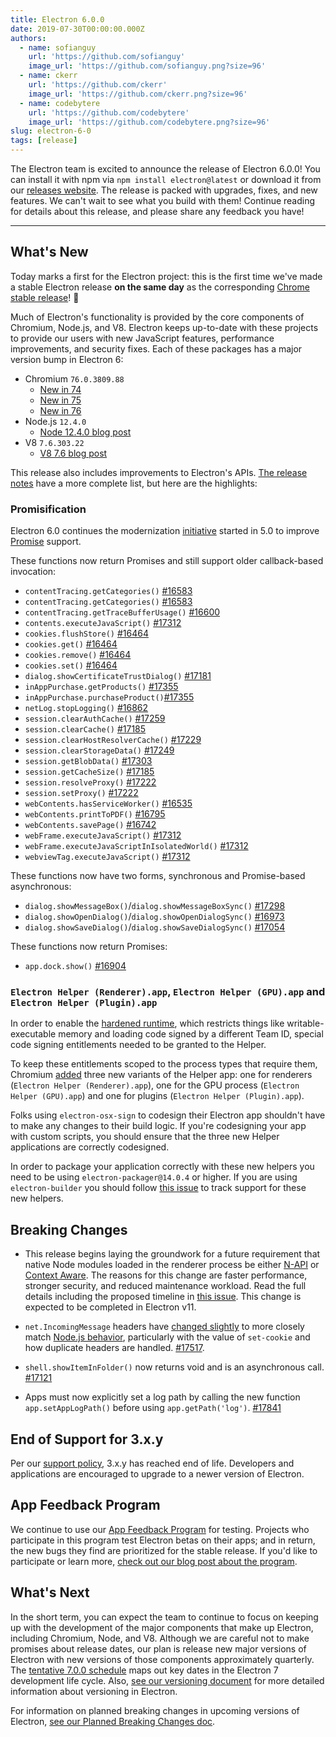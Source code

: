 ```yaml
---
title: Electron 6.0.0
date: 2019-07-30T00:00:00.000Z
authors:
  - name: sofianguy
    url: 'https://github.com/sofianguy'
    image_url: 'https://github.com/sofianguy.png?size=96'
  - name: ckerr
    url: 'https://github.com/ckerr'
    image_url: 'https://github.com/ckerr.png?size=96'
  - name: codebytere
    url: 'https://github.com/codebytere'
    image_url: 'https://github.com/codebytere.png?size=96'
slug: electron-6-0
tags: [release]
---
```


The Electron team is excited to announce the release of Electron 6.0.0! You can install it with npm via `npm install electron@latest` or download it from our [releases website](https://electronjs.org/releases/stable). The release is packed with upgrades, fixes, and new features. We can't wait to see what you build with them! Continue reading for details about this release, and please share any feedback you have!

<!-- truncate -->

---

## What's New

Today marks a first for the Electron project: this is the first time we've made a stable Electron release **on the same day** as the corresponding [Chrome stable release](https://www.chromestatus.com/features/schedule)! 🎉

Much of Electron's functionality is provided by the core components of Chromium, Node.js, and V8. Electron keeps up-to-date with these projects to provide our users with new JavaScript features, performance improvements, and security fixes. Each of these packages has a major version bump in Electron 6:

- Chromium `76.0.3809.88`
  - [New in 74](https://developers.google.com/web/updates/2019/04/nic74)
  - [New in 75](https://developers.google.com/web/updates/2019/06/nic75)
  - [New in 76](https://developers.google.com/web/updates/2019/07/nic76)
- Node.js `12.4.0`
  - [Node 12.4.0 blog post](https://nodejs.org/en/blog/release/v12.4.0/)
- V8 `7.6.303.22`
  - [V8 7.6 blog post](https://v8.dev/blog/v8-release-76)

This release also includes improvements to Electron's APIs. [The release notes](https://github.com/electron/electron/releases/tag/v6.0.0) have a more complete list, but here are the highlights:

### Promisification

Electron 6.0 continues the modernization [initiative](https://github.com/electron/electron/blob/master/docs/api/modernization/promisification.md) started in 5.0 to improve [Promise](https://developer.mozilla.org/en-US/docs/Web/JavaScript/Guide/Using_promises) support.

These functions now return Promises and still support older callback-based invocation:

- `contentTracing.getCategories()` [#16583](https://github.com/electron/electron/pull/16583)
- `contentTracing.getCategories()` [#16583](https://github.com/electron/electron/pull/16583)
- `contentTracing.getTraceBufferUsage()` [#16600](https://github.com/electron/electron/pull/16600)
- `contents.executeJavaScript()` [#17312](https://github.com/electron/electron/pull/17312)
- `cookies.flushStore()` [#16464](https://github.com/electron/electron/pull/16464)
- `cookies.get()` [#16464](https://github.com/electron/electron/pull/16464)
- `cookies.remove()` [#16464](https://github.com/electron/electron/pull/16464)
- `cookies.set()` [#16464](https://github.com/electron/electron/pull/16464)
- `dialog.showCertificateTrustDialog()` [#17181](https://github.com/electron/electron/pull/17181)
- `inAppPurchase.getProducts()` [#17355](https://github.com/electron/electron/pull/17355)
- `inAppPurchase.purchaseProduct()`[#17355](https://github.com/electron/electron/pull/17355)
- `netLog.stopLogging()` [#16862](https://github.com/electron/electron/pull/16862)
- `session.clearAuthCache()` [#17259](https://github.com/electron/electron/pull/17259)
- `session.clearCache()` [#17185](https://github.com/electron/electron/pull/17185)
- `session.clearHostResolverCache()` [#17229](https://github.com/electron/electron/pull/17229)
- `session.clearStorageData()` [#17249](https://github.com/electron/electron/pull/17249)
- `session.getBlobData()` [#17303](https://github.com/electron/electron/pull/17303)
- `session.getCacheSize()` [#17185](https://github.com/electron/electron/pull/17185)
- `session.resolveProxy()` [#17222](https://github.com/electron/electron/pull/17222)
- `session.setProxy()` [#17222](https://github.com/electron/electron/pull/17222)
- `webContents.hasServiceWorker()` [#16535](https://github.com/electron/electron/pull/16535)
- `webContents.printToPDF()` [#16795](https://github.com/electron/electron/pull/16795)
- `webContents.savePage()` [#16742](https://github.com/electron/electron/pull/16742)
- `webFrame.executeJavaScript()` [#17312](https://github.com/electron/electron/pull/17312)
- `webFrame.executeJavaScriptInIsolatedWorld()` [#17312](https://github.com/electron/electron/pull/17312)
- `webviewTag.executeJavaScript()` [#17312](https://github.com/electron/electron/pull/17312)

These functions now have two forms, synchronous and Promise-based asynchronous:

- `dialog.showMessageBox()`/`dialog.showMessageBoxSync()` [#17298](https://github.com/electron/electron/pull/17298)
- `dialog.showOpenDialog()`/`dialog.showOpenDialogSync()` [#16973](https://github.com/electron/electron/pull/16973)
- `dialog.showSaveDialog()`/`dialog.showSaveDialogSync()` [#17054](https://github.com/electron/electron/pull/17054)

These functions now return Promises:

- `app.dock.show()` [#16904](https://github.com/electron/electron/pull/16904)

### `Electron Helper (Renderer).app`, `Electron Helper (GPU).app` and `Electron Helper (Plugin).app`

In order to enable the [hardened runtime](https://developer.apple.com/documentation/security/hardened_runtime_entitlements?language=objc), which restricts things like
writable-executable memory and loading code signed by a different Team
ID, special code signing entitlements needed to be granted to the Helper.

To keep these entitlements scoped to the process types that require them, Chromium [added](https://chromium-review.googlesource.com/c/chromium/src/+/1627456)
three new variants of the Helper app: one for renderers (`Electron Helper (Renderer).app`), one for the GPU process (`Electron Helper (GPU).app`) and one for plugins (`Electron Helper (Plugin).app`).

Folks using `electron-osx-sign` to codesign their Electron app shouldn't have to make any changes to their build logic.
If you're codesigning your app with custom scripts, you should ensure
that the three new Helper applications are correctly codesigned.

In order to package your application correctly with these new helpers you need to be using `electron-packager@14.0.4` or higher. If you are using `electron-builder` you should follow [this issue](https://github.com/electron-userland/electron-builder/issues/4104) to track support for these new helpers.

## Breaking Changes

- This release begins laying the groundwork for a future requirement that native Node modules loaded in the renderer process be either [N-API](https://nodejs.org/api/n-api.html) or [Context Aware](https://nodejs.org/api/addons.html#addons_context_aware_addons). The reasons for this change are faster performance, stronger security, and reduced maintenance workload. Read the full details including the proposed timeline in [this issue](https://github.com/electron/electron/issues/18397). This change is expected to be completed in Electron v11.

- `net.IncomingMessage` headers have [changed slightly](https://github.com/electron/electron/pull/17517#issue-263752903) to more closely match [Node.js behavior](https://nodejs.org/api/http.html#http_message_headers), particularly with the value of `set-cookie` and how duplicate headers are handled. [#17517](https://github.com/electron/electron/pull/17517).

- `shell.showItemInFolder()` now returns void and is an asynchronous call. [#17121](https://github.com/electron/electron/pull/17121)

- Apps must now explicitly set a log path by calling the new function `app.setAppLogPath()` before using `app.getPath('log')`. [#17841](https://github.com/electron/electron/pull/17841)

## End of Support for 3.x.y

Per our [support policy](https://electronjs.org/docs/tutorial/support#supported-versions), 3.x.y has reached end of life. Developers and applications are encouraged to upgrade to a newer version of Electron.

## App Feedback Program

We continue to use our [App Feedback Program](https://electronjs.org/blog/app-feedback-program) for testing. Projects who participate in this program test Electron betas on their apps; and in return, the new bugs they find are prioritized for the stable release. If you'd like to participate or learn more, [check out our blog post about the program](https://electronjs.org/blog/app-feedback-program).

## What's Next

In the short term, you can expect the team to continue to focus on keeping up with the development of the major components that make up Electron, including Chromium, Node, and V8. Although we are careful not to make promises about release dates, our plan is release new major versions of Electron with new versions of those components approximately quarterly. The [tentative 7.0.0 schedule](https://electronjs.org/docs/tutorial/electron-timelines) maps out key dates in the Electron 7 development life cycle. Also, [see our versioning document](https://electronjs.org/docs/tutorial/electron-versioning) for more detailed information about versioning in Electron.

For information on planned breaking changes in upcoming versions of Electron, [see our Planned Breaking Changes doc](https://github.com/electron/electron/blob/master/docs/api/breaking-changes.md).
